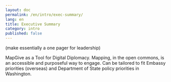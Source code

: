```yaml
---
layout: doc
permalink: /en/intro/exec-summary/
lang: en
title: Executive Summary
category: intro
published: false
---
```


(make essentially a one pager for leadership)

MapGive as a Tool for Digital Diplomacy. Mapping, in the open commons, is an accessible and purposeful way to engage.  Can be tailored to fit Embassy priorities (overseas) and Department of State policy priorities in Washington.
